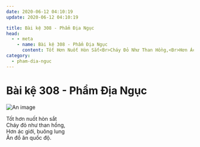 ```yaml
---
date: 2020-06-12 04:10:19
update: 2020-06-12 04:10:19

title: Bài kệ 308 - Phẩm Địa Ngục
head:
  - - meta
    - name: Bài kệ 308 - Phẩm Địa Ngục
      content: Tốt Hơn Nuốt Hòn Sắt<Br>Cháy Đỏ Như Than Hồng,<Br>Hơn Ác Giới, Buông Lung<Br>Ăn Đồ Ăn Quốc Độ.<Br>
category:
  - pham-dia-nguc
---
```


# Bài kệ 308 - Phẩm Địa Ngục

![An image](/img/pham-dia-nguc/pham-dia-nguc-308.jpg)

Tốt hơn nuốt hòn sắt<br>Cháy đỏ như than hồng,<br>Hơn ác giới, buông lung<br>Ăn đồ ăn quốc độ.<br>
